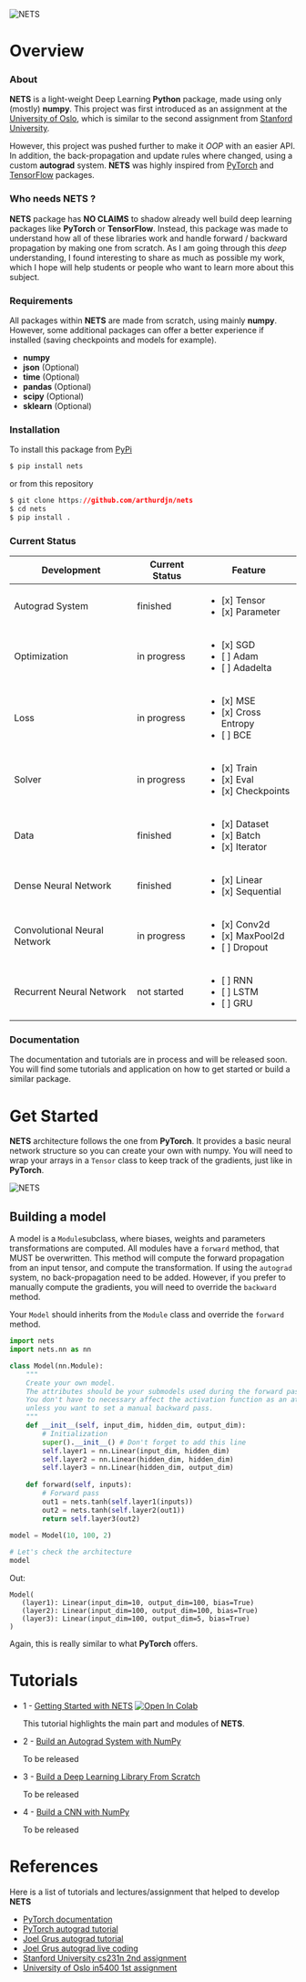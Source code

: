 ![NETS](img/nets.png)


# Overview

### About

**NETS** is a light-weight Deep Learning **Python** package, made using only (mostly) **numpy**.
This project was first introduced as an assignment at the 
[University of Oslo](https://www.uio.no/studier/emner/matnat/ifi/IN5400/), which is similar to the second
assignment from [Stanford University](http://cs231n.stanford.edu/syllabus.html).

However, this project was pushed further to make it *OOP* with an easier API.
In addition, the back-propagation and update rules where changed, using a custom **autograd** system.
**NETS** was highly inspired from [PyTorch](https://pytorch.org/) and [TensorFlow](https://www.tensorflow.org/) 
packages.

### Who needs NETS ?

**NETS** package has **NO CLAIMS** to shadow already well build deep learning packages like **PyTorch** 
or **TensorFlow**. Instead, this package was made to understand how all of these libraries work and handle
forward / backward propagation by making one from scratch.
As I am going through this *deep* understanding, I found interesting to share 
as much as possible my work, which I hope will help students or people who want to learn more about this subject.


### Requirements

All packages within **NETS** are made from scratch, using mainly **numpy**. However, some additional 
packages can offer a better experience if installed (saving checkpoints and models for example).

- **numpy**
- **json** (Optional)
- **time** (Optional)
- **pandas** (Optional)
- **scipy** (Optional)
- **sklearn** (Optional)


### Installation

To install this package from [PyPi](https://pypi.org)

````css
$ pip install nets
````

or from this repository
````css
$ git clone https://github.com/arthurdjn/nets
$ cd nets
$ pip install .
````


### Current Status

| Development                   | Current Status | Feature       | 
|-------------------------------|----------------|---------------|
| Autograd System               | finished       | <ul><li>[x] Tensor</li><li>[x] Parameter</li></ul>
| Optimization                  | in progress    | <ul><li>[x] SGD</li><li>[ ] Adam</li><li>[ ] Adadelta</li></ul>
| Loss                          | in progress    | <ul><li>[x] MSE</li><li>[x] Cross Entropy</li><li>[ ] BCE</li></ul>
| Solver                        | in progress    | <ul><li>[x] Train</li><li>[x] Eval</li><li>[x] Checkpoints</li></ul>
| Data                          | finished       | <ul><li>[x] Dataset</li><li>[x] Batch</li><li>[x] Iterator</li></ul>
| Dense Neural Network          | finished       | <ul><li>[x] Linear</li><li>[x] Sequential</li></ul>
| Convolutional Neural Network  | in progress    | <ul><li>[x] Conv2d</li><li>[x] MaxPool2d</li><li>[ ] Dropout</li></ul>
| Recurrent Neural Network      | not started    | <ul><li>[ ] RNN</li><li>[ ] LSTM</li><li>[ ] GRU</li></ul>


### Documentation

The documentation and tutorials are in process and will be released soon. 
You will find some tutorials and application on how to get started or build a similar package.

# Get Started


**NETS** architecture follows the one from **PyTorch**. 
It provides a basic neural network structure so you can create your own with numpy. You will need to
wrap your arrays in a ``Tensor`` class to keep track of the gradients, just like in **PyTorch**.

![NETS](img/xor.gif)

## Building a model

A model is a ``Module``subclass, where biases, weights and parameters transformations are computed.
All modules have a ``forward`` method, that MUST be overwritten. 
This method will compute the forward propagation from an input tensor, and compute the transformation. 
If using the ``autograd`` system, no back-propagation need to be added. However, 
if you prefer to manually compute the gradients, you will need to override the ``backward`` method.

Your ``Model`` should inherits from the ``Module`` class and override
the ``forward`` method.

````python
import nets
import nets.nn as nn

class Model(nn.Module):
    """
    Create your own model.
    The attributes should be your submodels used during the forward pass.
    You don't have to necessary affect the activation function as an attribute, 
    unless you want to set a manual backward pass.
    """
    def __init__(self, input_dim, hidden_dim, output_dim):
        # Initialization
        super().__init__() # Don't forget to add this line
        self.layer1 = nn.Linear(input_dim, hidden_dim)
        self.layer2 = nn.Linear(hidden_dim, hidden_dim)
        self.layer3 = nn.Linear(hidden_dim, output_dim)
        
    def forward(self, inputs):
        # Forward pass
        out1 = nets.tanh(self.layer1(inputs))
        out2 = nets.tanh(self.layer2(out1))
        return self.layer3(out2)
    
model = Model(10, 100, 2)

# Let's check the architecture
model
````

Out:
````pycon
Model(
   (layer1): Linear(input_dim=10, output_dim=100, bias=True)
   (layer2): Linear(input_dim=100, output_dim=100, bias=True)
   (layer3): Linear(input_dim=100, output_dim=5, bias=True)
)
````

Again, this is really similar to what **PyTorch** offers.

# Tutorials

* 1 - [Getting Started with NETS](https://github.com/arthurdjn/nets/blob/master/0%20-%20Getting%20Started%20with%20NETS.ipynb) [![Open In Colab](https://colab.research.google.com/assets/colab-badge.svg)](https://colab.research.google.com/github/arthurdjn/nets/blob/master/0%20-%20Getting%20Started%20with%20NETS.ipynb)

    This tutorial highlights the main part and modules of **NETS**.

* 2 - [Build an Autograd System with NumPy]()

    To be released
    
* 3 - [Build a Deep Learning Library From Scratch]()

    To be released
    
* 4 - [Build a CNN with NumPy]()

    To be released


# References

Here is a list of tutorials and lectures/assignment that helped to develop **NETS**

- [PyTorch documentation](https://pytorch.org)
- [PyTorch autograd tutorial](https://pytorch.org/tutorials/beginner/blitz/autograd_tutorial.html)
- [Joel Grus autograd tutorial](https://github.com/joelgrus/autograd/tree/part06)
- [Joel Grus autograd live coding](https://www.youtube.com/watch?v=RxmBukb-Om4)
- [Stanford University cs231n 2nd assignment](http://cs231n.github.io/)
- [University of Oslo in5400 1st assignment](https://www.uio.no/studier/emner/matnat/ifi/IN5400/)
